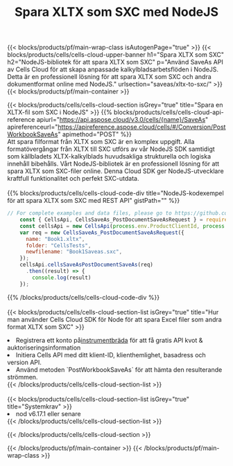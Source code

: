 ﻿---
title:  Spara XLTX som SXC med NodeJS
description:  Använder Aspose.Cells Cloud SDK för NodeJS för att spara XLTX-formatfil som SXC-formatfil.
---
{{< blocks/products/pf/main-wrap-class isAutogenPage="true" >}}
{{< blocks/products/cells/cells-cloud-upper-banner h1="Spara XLTX som SXC" h2="NodeJS-bibliotek för att spara XLTX som SXC" p="Använd SaveAs API av Cells Cloud för att skapa anpassade kalkylbladsarbetsflöden i NodeJS. Detta är en professionell lösning för att spara XLTX som SXC och andra dokumentformat online med NodeJS." urlsection="saveas/xltx-to-sxc/" >}}
{{< blocks/products/pf/main-container >}}

{{< blocks/products/cells/cells-cloud-section isGrey="true" title="Spara en XLTX-fil som SXC i NodeJS" >}}
{{% blocks/products/cells/cells-cloud-api-reference apiurl="https://api.aspose.cloud/v3.0/cells/{name}/SaveAs" apireferenceurl="https://apireference.aspose.cloud/cells/#/Conversion/PostWorkbookSaveAs" apimethod="POST" %}}
<br/>
Att spara filformat från XLTX som SXC är en komplex uppgift. Alla formatövergångar från XLTX till SXC utförs av vår NodeJS SDK samtidigt som källbladets XLTX-kalkylblads huvudsakliga strukturella och logiska innehåll bibehålls. Vårt NodeJS-bibliotek är en professionell lösning för att spara XLTX som SXC-filer online. Denna Cloud SDK ger NodeJS-utvecklare kraftfull funktionalitet och perfekt SXC-utdata.
<br/>
<br/>
{{% blocks/products/cells/cells-cloud-code-div title="NodeJS-kodexempel för att spara XLTX som SXC med REST API" gistPath="" %}}
  
```js
// For complete examples and data files, please go to https://github.com/aspose-cells-cloud/aspose-cells-cloud-node/
    const { CellsApi, CellsSaveAs_PostDocumentSaveAsRequest } = require("asposecellscloud");
    const cellsApi = new CellsApi(process.env.ProductClientId, process.env.ProductClientSecret);
    var req = new CellsSaveAs_PostDocumentSaveAsRequest({
      name: "Book1.xltx",
      folder: "CellsTests",
      newfilename: "Book1Saveas.sxc",
    });
    cellsApi.cellsSaveAsPostDocumentSaveAs(req)
      .then((result) => {
        console.log(result)
    });
```
  
{{% /blocks/products/cells/cells-cloud-code-div %}}
<br/>
<br/>
{{< blocks/products/cells/cells-cloud-section-list isGrey="true" title="Hur man använder Cells Cloud SDK för Node för att spara Excel filer som andra format XLTX som SXC" >}}
<li> Registrera ett konto på<a href="https://dashboard.aspose.cloud/">instrumentbräda</a> för att få gratis API kvot & auktoriseringsinformation</li>
<li>Initiera Cells API med ditt klient-ID, klienthemlighet, basadress och version API.</li>
<li>Använd metoden `PostWorkbookSaveAs` för att hämta den resulterande strömmen.</li>
{{< /blocks/products/cells/cells-cloud-section-list >}}
<br/>
<br/>
{{< blocks/products/cells/cells-cloud-section-list isGrey="true" title="Systemkrav" >}}
<li>nod v6.17.1 eller senare</li>
{{< /blocks/products/cells/cells-cloud-section-list >}}

{{< /blocks/products/cells/cells-cloud-section >}}

{{< /blocks/products/pf/main-container >}}
{{< /blocks/products/pf/main-wrap-class >}}
